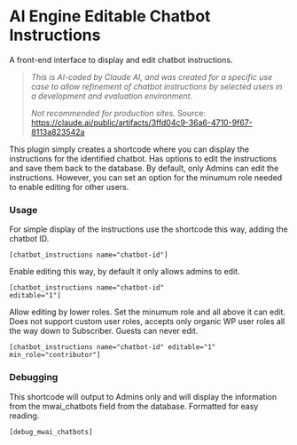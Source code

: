 # AI Engine Editable Chatbot Instructions
A front-end interface to display and edit chatbot instructions.

><em>This is AI-coded by Claude AI, and was created for a specific use case to allow refinement of chatbot instructions by selected users in a development and evaluation environment.</em>
>
><em>Not recommended for production sites.</em>
>Source: https://claude.ai/public/artifacts/3ffd04c9-36a6-4710-9f67-8113a823542a

This plugin simply creates a shortcode where you can display the instructions for the identified chatbot. Has options to edit the instructions and save them back to the database. By default, only Admins can edit the instructions. However, you can set an option for the minumum role needed to enable editing for other users.

### Usage

For simple display of the instructions use the shortcode this way, adding the chatbot ID.

<code>[chatbot_instructions name="chatbot-id"]</code>

Enable editing this way, by default it only allows admins to edit.

<code>[chatbot_instructions name="chatbot-id" editable="1"]</code>

Allow editing by lower roles. Set the minumum role and all above it can edit. Does not support custom user roles, accepts only organic WP user roles all the way down to Subscriber. Guests can never edit.

<code>[chatbot_instructions name="chatbot-id" editable="1" min_role="contributor"]</code>

### Debugging

This shortcode will output to Admins only and will display the information from the mwai_chatbots field from the database. Formatted for easy reading.

<code>[debug_mwai_chatbots]</code>
